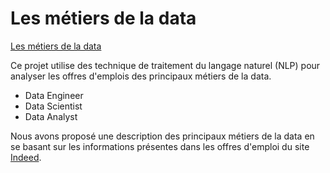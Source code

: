 # Les métiers de la data 

[Les métiers de la data](https://datajob.netlify.app/)

Ce projet utilise des technique de traitement du langage naturel (NLP) pour analyser les offres d'emplois des principaux métiers de la data. 

- Data Engineer
- Data Scientist
- Data Analyst

Nous avons proposé une description des principaux métiers de la data en se basant sur les informations présentes dans les offres d'emploi du site [Indeed](https://fr.indeed.com/).

